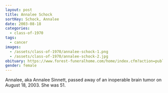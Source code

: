 ```yaml
---
layout: post
title: Annalee Schock
sortKey: Schock, Annalee
date: 2003-08-18
categories:
  - class-of-1970
tags:
  - cancer
images:
  - /assets/class-of-1970/annalee-schock-1.png
  - /assets/class-of-1970/annalee-schock-2.jpg
obituary: https://www.forest-funeralhome.com/home/index.cfm?action=public%3Aobituaries.view&o_id=477992&fh_id=12052
gender: female
---
```


Annalee, aka Annalee Sinnett, passed away of an inoperable brain tumor on August 18, 2003. She was 51.
